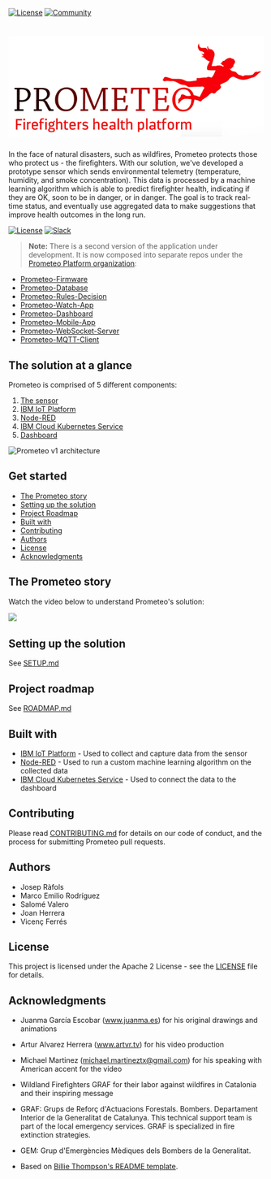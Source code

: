 [![License](https://img.shields.io/badge/License-Apache2-blue.svg)](https://www.apache.org/licenses/LICENSE-2.0) [![Community](https://img.shields.io/badge/Join-Community-blue.svg)](https://developer.ibm.com/callforcode/solutions/projects/get-started/)

# ![Prometeo](/screenshots/prometeo.png?raw=true)

In the face of natural disasters, such as wildfires, Prometeo protects those who protect us - the firefighters. With our solution, we've developed a prototype sensor which sends environmental telemetry (temperature, humidity, and smoke concentration). This data is processed by a machine learning algorithm which is able to predict firefighter health, indicating if they are OK, soon to be in danger, or in danger. The goal is to track real-time status, and eventually use aggregated data to make suggestions that improve health outcomes in the long run.

[![License](https://img.shields.io/badge/License-Apache2-blue.svg)](https://www.apache.org/licenses/LICENSE-2.0) [![Slack](https://img.shields.io/badge/Join-Slack-blue)](https://callforcode.org/slack)

> **Note:** There is a second version of the application under development. It is now composed into separate repos under the [Prometeo Platform organization](https://github.com/Prometeo-Platform):
* [Prometeo-Firmware](https://github.com/Prometeo-Platform/Prometeo-Firmware)
* [Prometeo-Database](https://github.com/Prometeo-Platform/Prometeo-Database)
* [Prometeo-Rules-Decision](https://github.com/Prometeo-Platform/Prometeo-Rules-Decision)
* [Prometeo-Watch-App](https://github.com/Prometeo-Platform/Prometeo-Watch-App)
* [Prometeo-Dashboard](https://github.com/Prometeo-Platform/Prometeo-Dashboard)
* [Prometeo-Mobile-App](https://github.com/Prometeo-Platform/Prometeo-Mobile-App)
* [Prometeo-WebSocket-Server](https://github.com/Prometeo-Platform/Prometeo-WebSocket-Server)
* [Prometeo-MQTT-Client](https://github.com/Prometeo-Platform/Prometeo-MQTT-Client)

## The solution at a glance

Prometeo is comprised of 5 different components:
1. [The sensor](SETUP.md#the-sensor)
2. [IBM IoT Platform](SETUP.md#ibm-iot-platform)
3. [Node-RED](SETUP.md#node-red)
4. [IBM Cloud Kubernetes Service](SETUP.md#ibm-cloud-kubernetes-service)
5. [Dashboard](SETUP.md#dashboard)

![Prometeo v1 architecture](https://github.com/joraco-dev/prometeo/blob/master/content/Presentation2.png)

## Get started

* [The Prometeo story](#the-prometeo-story)
* [Setting up the solution](#setting-up-the-solution)
* [Project Roadmap](#project-roadmap)
* [Built with](#built-with)
* [Contributing](#contributing)
* [Authors](#authors)
* [License](#license)
* [Acknowledgments](#acknowledgments)

## The Prometeo story
Watch the video below to understand Prometeo's solution:

[![](http://img.youtube.com/vi/vOgCOoy_Bx0/0.jpg)](http://www.youtube.com/watch?v=vOgCOoy_Bx0)

## Setting up the solution

See [SETUP.md](SETUP.md)

## Project roadmap

See [ROADMAP.md](ROADMAP.md)

## Built with

* [IBM IoT Platform](https://www.ibm.com/internet-of-things/solutions/iot-platform/watson-iot-platform) - Used to collect and capture data from the sensor
* [Node-RED](https://nodered.org/) - Used to run a custom machine learning algorithm on the collected data
* [IBM Cloud Kubernetes Service](https://www.ibm.com/cloud/container-service/) - Used to connect the data to the dashboard

## Contributing

Please read [CONTRIBUTING.md](CONTRIBUTING.md) for details on our code of conduct, and the process for submitting Prometeo pull requests.

## Authors

* Josep Ràfols
* Marco Emilio Rodríguez
* Salomé Valero
* Joan Herrera
* Vicenç Ferrés

## License

This project is licensed under the Apache 2 License - see the [LICENSE](LICENSE) file for details.

## Acknowledgments
* Juanma García Escobar (www.juanma.es) for his original drawings and animations
* Artur Alvarez Herrera (www.artvr.tv) for his video production
* Michael Martinez (michael.martineztx@gmail.com) for his speaking with American accent for the video
* Wildland Firefighters GRAF for their labor against wildfires in Catalonia and their inspiring message
* GRAF: Grups de Reforç d'Actuacions Forestals. Bombers. Departament Interior de la Generalitat de Catalunya. This technical support team is part of the local emergency services. GRAF is specialized in fire extinction strategies.

* GEM: Grup d'Emergències Mèdiques dels Bombers de la Generalitat.
* Based on [Billie Thompson's README template](https://gist.github.com/PurpleBooth/109311bb0361f32d87a2).
